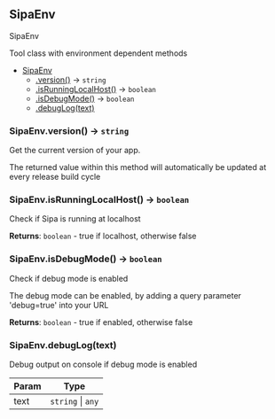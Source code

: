 <a name="SipaEnv"></a>

## SipaEnv
SipaEnv

Tool class with environment dependent methods

* [SipaEnv](#SipaEnv)
    * [.version()](#SipaEnv.version) &rarr; <code>string</code>
    * [.isRunningLocalHost()](#SipaEnv.isRunningLocalHost) &rarr; <code>boolean</code>
    * [.isDebugMode()](#SipaEnv.isDebugMode) &rarr; <code>boolean</code>
    * [.debugLog(text)](#SipaEnv.debugLog)

<a name="SipaEnv.version"></a>

### SipaEnv.version() &rarr; <code>string</code>
Get the current version of your app.

The returned value within this method will automatically be
updated at every release build cycle
<a name="SipaEnv.isRunningLocalHost"></a>

### SipaEnv.isRunningLocalHost() &rarr; <code>boolean</code>
Check if Sipa is running at localhost

**Returns**: <code>boolean</code> - true if localhost, otherwise false  
<a name="SipaEnv.isDebugMode"></a>

### SipaEnv.isDebugMode() &rarr; <code>boolean</code>
Check if debug mode is enabled

The debug mode can be enabled, by adding a query parameter 'debug=true' into your URL

**Returns**: <code>boolean</code> - true if enabled, otherwise false  
<a name="SipaEnv.debugLog"></a>

### SipaEnv.debugLog(text)
Debug output on console if debug mode is enabled

| Param | Type |
| --- | --- |
| text | <code>string</code> \| <code>any</code> | 

